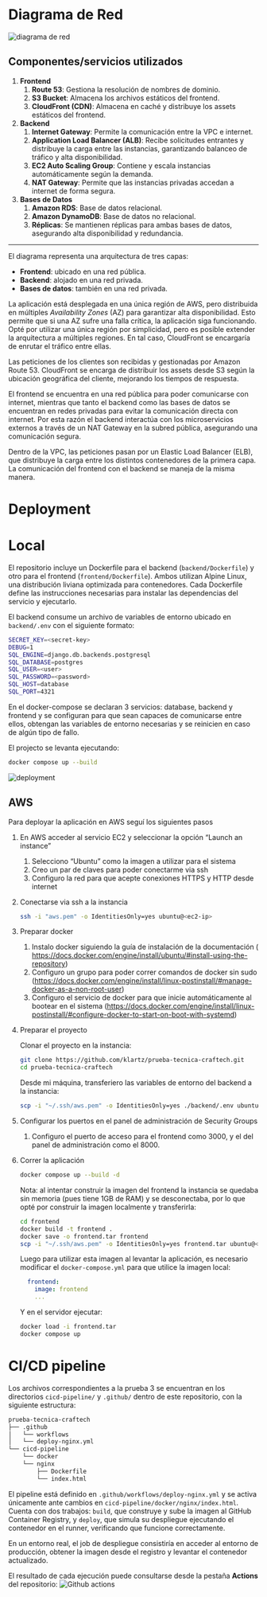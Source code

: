 # Diagrama de Red

![diagrama de red](https://github.com/klartz/prueba-tecnica-craftech/blob/main/images/network-diagram.png)

## Componentes/servicios utilizados

1. **Frontend**
    1. **Route 53**: Gestiona la resolución de nombres de dominio.
    2. **S3 Bucket**: Almacena los archivos estáticos del frontend.
    3. **CloudFront (CDN)**: Almacena en caché y distribuye los assets estáticos del frontend.
2. **Backend**
    1. **Internet Gateway**: Permite la comunicación entre la VPC e internet.
    2. **Application Load Balancer (ALB)**: Recibe solicitudes entrantes y distribuye la carga entre las instancias, garantizando balanceo de tráfico y alta disponibilidad.
    3. **EC2 Auto Scaling Group**: Contiene y escala instancias automáticamente según la demanda.
    4. **NAT Gateway**: Permite que las instancias privadas accedan a internet de forma segura.
3. **Bases de Datos**
    1. **Amazon RDS**: Base de datos relacional.
    2. **Amazon DynamoDB**: Base de datos no relacional.
    3. **Réplicas**: Se mantienen réplicas para ambas bases de datos, asegurando alta disponibilidad y redundancia.

---

El diagrama representa una arquitectura de tres capas:

- **Frontend**: ubicado en una red pública.
- **Backend**: alojado en una red privada.
- **Bases de datos**: también en una red privada.

La aplicación está desplegada en una única región de AWS, pero distribuida en múltiples *Availability Zones* (AZ) para garantizar alta disponibilidad. Esto permite que si una AZ sufre una falla crítica, la aplicación siga funcionando.
Opté por utilizar una única región por simplicidad, pero es posible extender la arquitectura a múltiples regiones. En tal caso, CloudFront se encargaría de enrutar el tráfico entre ellas.

Las peticiones de los clientes son recibidas y gestionadas por Amazon Route 53. CloudFront se encarga de distribuir los assets desde S3 según la ubicación geográfica del cliente, mejorando los tiempos de respuesta.

El frontend se encuentra en una red pública para poder comunicarse con internet, mientras que tanto el backend como las bases de datos se encuentran en redes privadas para evitar la comunicación directa con internet.
Por esta razón el backend interactúa con los microservicios externos a través de un NAT Gateway en la subred pública, asegurando una comunicación segura.

Dentro de la VPC, las peticiones pasan por un Elastic Load Balancer (ELB), que distribuye la carga entre los distintos contenedores de la primera capa. La comunicación del frontend con el backend se maneja de la misma manera.

# Deployment

# Local

El repositorio incluye un Dockerfile para el backend (`backend/Dockerfile`) y otro para el frontend (`frontend/Dockerfile`). Ambos utilizan Alpine Linux, una distribución liviana optimizada para contenedores. Cada Dockerfile define las instrucciones necesarias para instalar las dependencias del servicio y ejecutarlo.

El backend consume un archivo de variables de entorno ubicado en `backend/.env` con el siguiente formato:

```bash
SECRET_KEY=<secret-key>
DEBUG=1
SQL_ENGINE=django.db.backends.postgresql
SQL_DATABASE=postgres
SQL_USER=<user>
SQL_PASSWORD=<password>
SQL_HOST=database
SQL_PORT=4321
```

En el docker-compose se declaran 3 servicios: database, backend y frontend y se configuran para que sean capaces de comunicarse entre ellos, obtengan las variables de entorno necesarias y se reinicien en caso de algún tipo de fallo.

El projecto se levanta ejecutando:

```bash
docker compose up --build
```
![deployment](https://github.com/klartz/prueba-tecnica-craftech/blob/main/images/deployment.png)

## AWS

Para deployar la aplicación en AWS seguí los siguientes pasos

1. En AWS acceder al servicio EC2 y seleccionar la opción “Launch an instance”
    1. Selecciono “Ubuntu” como la imagen a utilizar para el sistema
    2. Creo un par de claves para poder conectarme via ssh
    3. Configuro la red para que acepte conexiones HTTPS y HTTP desde internet
2. Conectarse via ssh a la instancia

    ```bash
    ssh -i "aws.pem" -o IdentitiesOnly=yes ubuntu@<ec2-ip>
    ```

3. Preparar docker
    1. Instalo docker siguiendo la guía de instalación de la documentación ( https://docs.docker.com/engine/install/ubuntu/#install-using-the-repository)
    2. Configuro un grupo para poder correr comandos de docker sin sudo (https://docs.docker.com/engine/install/linux-postinstall/#manage-docker-as-a-non-root-user)
    3. Configuro el servicio de docker para que inicie automáticamente al bootear en el sistema (https://docs.docker.com/engine/install/linux-postinstall/#configure-docker-to-start-on-boot-with-systemd)
4. Preparar el proyecto

    Clonar el proyecto en la instancia:
    ```bash
    git clone https://github.com/klartz/prueba-tecnica-craftech.git
    cd prueba-tecnica-craftech
    ```

    Desde mi máquina, transferiero las variables de entorno del backend a la instancia:
    ```sh
    scp -i "~/.ssh/aws.pem" -o IdentitiesOnly=yes ./backend/.env ubuntu@<ec2-ip>:/home/ubuntu/prueba-tecnica-craftech/backend/
    ```

5. Configurar los puertos en el panel de administración de Security Groups
    1. Configuro el puerto de acceso para el frontend como 3000, y el del panel de administración como el 8000.
6. Correr la aplicación

    ```bash
    docker compose up --build -d
    ```

    Nota: al intentar construir la imagen del frontend la instancia se quedaba sin memoria (pues tiene 1GB de RAM) y se desconectaba, por lo que opté por construir la imagen localmente y transferirla:

    ```bash
    cd frontend
    docker build -t frontend .
    docker save -o frontend.tar frontend
    scp -i "~/.ssh/aws.pem" -o IdentitiesOnly=yes frontend.tar ubuntu@<ec2-ip>:/home/ubuntu/prueba-tecnica-craftech/
    ```

    Luego para utilizar esta imagen al levantar la aplicación, es necesario modificar el `docker-compose.yml` para que utilice la imagen local:

    ```yaml
      frontend:
        image: frontend
        ...
    ```

    Y en el servidor ejecutar:

    ```bash
    docker load -i frontend.tar
    docker compose up
    ```

# CI/CD pipeline
Los archivos correspondientes a la prueba 3 se encuentran en los directorios `cicd-pipeline/` y `.github/` dentro de este repositorio, con la siguiente estructura:
```sh
prueba-tecnica-craftech
├── .github
│   └── workflows
│   └── deploy-nginx.yml
└── cicd-pipeline
    └── docker
    └── nginx
        ├── Dockerfile
        └── index.html
```
El pipeline está definido en `.github/workflows/deploy-nginx.yml` y se activa únicamente ante cambios en `cicd-pipeline/docker/nginx/index.html`.
Cuenta con dos trabajos: `build`, que construye y sube la imagen al GitHub Container Registry, y `deploy`, que simula su despliegue ejecutando el contenedor en el runner, verificando que funcione correctamente.

En un entorno real, el job de despliegue consistiría en acceder al entorno de producción, obtener la imagen desde el registro y levantar el contenedor actualizado.

El resultado de cada ejecución puede consultarse desde la pestaña **Actions** del repositorio:
![Github actions](images/cicd-pipeline.png)
